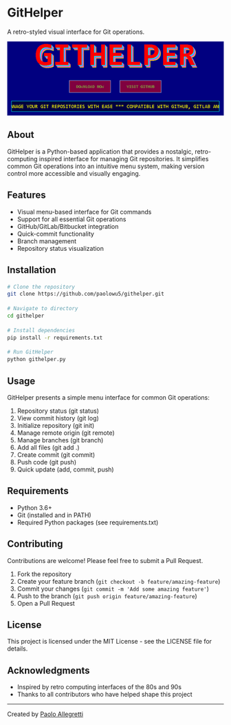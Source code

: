 # GitHelper

A retro-styled visual interface for Git operations.

[![GitHelper Screenshot](banner.JPG)](https://githelper.pages.dev)


## About

GitHelper is a Python-based application that provides a nostalgic, retro-computing inspired interface for managing Git repositories. It simplifies common Git operations into an intuitive menu system, making version control more accessible and visually engaging.

## Features

- Visual menu-based interface for Git commands
- Support for all essential Git operations
- GitHub/GitLab/Bitbucket integration
- Quick-commit functionality
- Branch management
- Repository status visualization

## Installation

```bash
# Clone the repository
git clone https://github.com/paolowu5/githelper.git

# Navigate to directory
cd githelper

# Install dependencies
pip install -r requirements.txt

# Run GitHelper
python githelper.py
```

## Usage

GitHelper presents a simple menu interface for common Git operations:

1. Repository status (git status)
2. View commit history (git log)
3. Initialize repository (git init)
4. Manage remote origin (git remote)
5. Manage branches (git branch)
6. Add all files (git add .)
7. Create commit (git commit)
8. Push code (git push)
9. Quick update (add, commit, push)

## Requirements

- Python 3.6+
- Git (installed and in PATH)
- Required Python packages (see requirements.txt)

## Contributing

Contributions are welcome! Please feel free to submit a Pull Request.

1. Fork the repository
2. Create your feature branch (`git checkout -b feature/amazing-feature`)
3. Commit your changes (`git commit -m 'Add some amazing feature'`)
4. Push to the branch (`git push origin feature/amazing-feature`)
5. Open a Pull Request

## License

This project is licensed under the MIT License - see the LICENSE file for details.

## Acknowledgments

- Inspired by retro computing interfaces of the 80s and 90s
- Thanks to all contributors who have helped shape this project

---

Created by [Paolo Allegretti](https://paoloallegretti.com)
